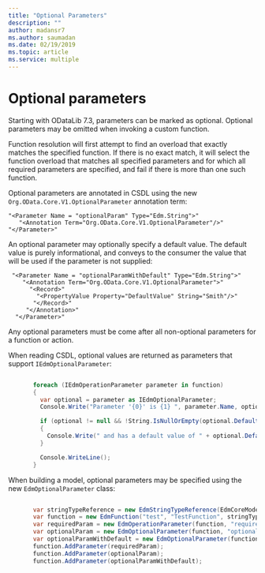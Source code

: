 ```yaml
---
title: "Optional Parameters"
description: ""
author: madansr7
ms.author: saumadan
ms.date: 02/19/2019
ms.topic: article
ms.service: multiple
---
```

# Optional parameters

Starting with ODataLib 7.3, parameters can be marked as optional. Optional parameters may be omitted when invoking a custom function. 

Function resolution will first attempt to find an overload that exactly matches the specified function. If there is no exact match, it will select the function overload that matches all specified parameters and for which all required parameters are specified, and fail if there is more than one such function. 

Optional parameters are annotated in CSDL using the new `Org.OData.Core.V1.OptionalParameter` annotation term:

    "<Parameter Name = "optionalParam" Type="Edm.String">"
       "<Annotation Term="Org.OData.Core.V1.OptionalParameter"/>"
    "</Parameter>"

An optional parameter may optionally specify a default value. The default value is purely informational, and conveys to the consumer the value that will be used if the parameter is not supplied:

     "<Parameter Name = "optionalParamWithDefault" Type="Edm.String">"
        "<Annotation Term="Org.OData.Core.V1.OptionalParameter">"
          "<Record>"
            "<PropertyValue Property="DefaultValue" String="Smith"/>"
           "</Record>"
         "</Annotation>"
      "</Parameter>"

Any optional parameters must be come after all non-optional parameters for a function or action. 

When reading CSDL, optional values are returned as parameters that support `IEdmOptionalParameter`:

```C#    

       foreach (IEdmOperationParameter parameter in function)
       {
         var optional = parameter as IEdmOptionalParameter;
         Console.Write("Parameter '{0}' is {1} ", parameter.Name, optional == null ? "required" : "optional");

         if (optional != null && !String.IsNullOrEmpty(optional.DefaultValueString))
         {
           Console.Write(" and has a default value of " + optional.DefaultValueString);
         }

         Console.WriteLine();
       }

```

When building a model, optional parameters may be specified using the new `EdmOptionalParameter` class:

```C#    

       var stringTypeReference = new EdmStringTypeReference(EdmCoreModel.Instance.GetPrimitiveType(EdmPrimitiveTypeKind.String), false);
       var function = new EdmFunction("test", "TestFunction", stringTypeReference);
       var requiredParam = new EdmOperationParameter(function, "requiredParam", stringTypeReference);
       var optionalParam = new EdmOptionalParameter(function, "optionalParam", stringTypeReference, null);
       var optionalParamWithDefault = new EdmOptionalParameter(function, "optionalParamWithDefault", stringTypeReference, "Smith");
       function.AddParameter(requiredParam);
       function.AddParameter(optionalParam);
       function.AddParameter(optionalParamWithDefault);

```
